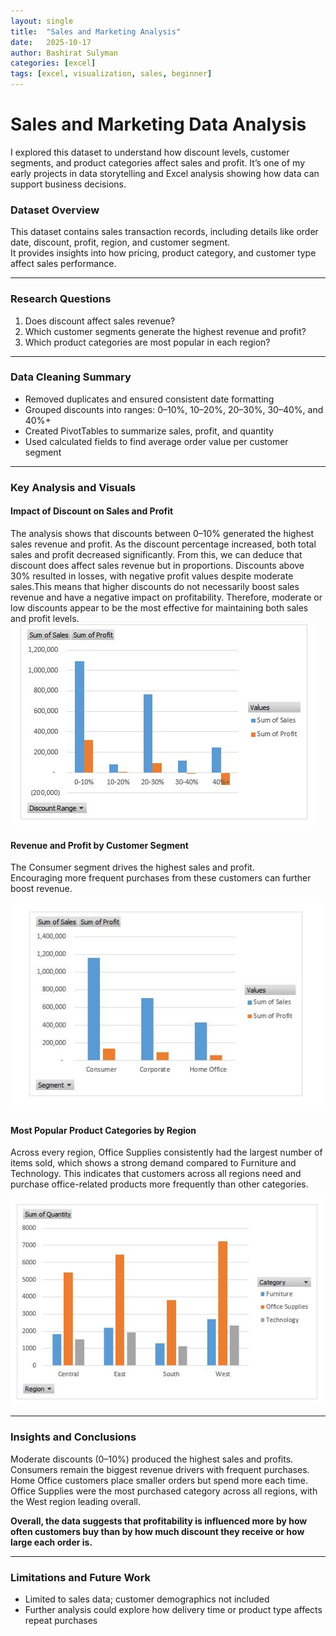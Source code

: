 ```yaml
---
layout: single
title:  "Sales and Marketing Analysis"
date:   2025-10-17
author: Bashirat Sulyman
categories: [excel]
tags: [excel, visualization, sales, beginner]
---
```

# Sales and Marketing Data Analysis

I explored this dataset to understand how discount levels, customer segments, and product categories affect sales and profit. 
It’s one of my early projects in data storytelling and Excel analysis showing how data can support business decisions.

### **Dataset Overview**
This dataset contains sales transaction records, including details like order date, discount, profit, region, and customer segment.  
It provides insights into how pricing, product category, and customer type affect sales performance.

---

### **Research Questions**
1. Does discount affect sales revenue?  
2. Which customer segments generate the highest revenue and profit?  
4. Which product categories are most popular in each region?

---

### **Data Cleaning Summary**
- Removed duplicates and ensured consistent date formatting  
- Grouped discounts into ranges: 0–10%, 10–20%, 20–30%, 30–40%, and 40%+  
- Created PivotTables to summarize sales, profit, and quantity  
- Used calculated fields to find average order value per customer segment  

---

### **Key Analysis and Visuals**
#### **Impact of Discount on Sales and Profit**
The analysis shows that discounts between 0–10% generated the highest sales revenue and profit. As the discount percentage increased, both total sales and profit decreased significantly. From this, we can deduce that discount does affect sales revenue but in proportions. 
Discounts above 30% resulted in losses, with negative profit values despite moderate sales.This means that higher discounts do not necessarily boost sales revenue and have a negative impact on profitability. Therefore, moderate or low discounts appear to be the most effective for maintaining both sales and profit levels.
![Impact of Discount on Sales and Profit](assets/images/chart-2.JPG)


#### **Revenue and Profit by Customer Segment**
The Consumer segment drives the highest sales and profit.  
Encouraging more frequent purchases from these customers can further boost revenue.  

![Revenue and Profit by Customer Segment](assets/images/chart-one.JPG)


#### **Most Popular Product Categories by Region**
Across every region, Office Supplies consistently had the largest number of items sold, which shows a strong demand compared to Furniture and Technology. 
This indicates that customers across all regions need and purchase office-related products more frequently than other categories.
  
![Most Popular Product Categories by Region](assets/images/chart-3.JPG)


---

### **Insights and Conclusions**
Moderate discounts (0–10%) produced the highest sales and profits.
Consumers remain the biggest revenue drivers with frequent purchases.
Home Office customers place smaller orders but spend more each time.
Office Supplies were the most purchased category across all regions, with the West region leading overall.

**Overall, the data suggests that profitability is influenced more by how often customers buy than by how much discount they receive or how large each order is.**



---

### **Limitations and Future Work**
- Limited to sales data; customer demographics not included  
- Further analysis could explore how delivery time or product type affects repeat purchases  
